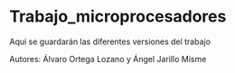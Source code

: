# Trabajo_microprocesadores
Aqui se guardarán las diferentes versiones del trabajo 

Autores: Álvaro Ortega Lozano y Ángel Jarillo Misme
